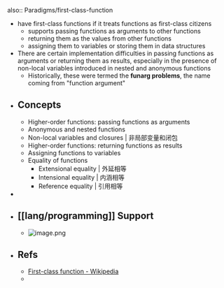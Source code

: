 also:: Paradigms/first-class-function
- have first-class functions if it treats functions as first-class citizens
  - supports passing functions as arguments to other functions
  - returning them as the values from other functions
  - assigning them to variables or storing them in data structures
- There are certain implementation difficulties in passing functions as arguments or returning them as results, especially in the presence of non-local variables introduced in nested and anonymous functions
  - Historically, these were termed the **funarg problems**, the name coming from "function argument"
- ## Concepts
  - Higher-order functions: passing functions as arguments
  - Anonymous and nested functions
  - Non-local variables and closures | 非局部变量和闭包
  - Higher-order functions: returning functions as results
  - Assigning functions to variables
  - Equality of functions
    - Extensional equality | 外延相等
    - Intensional equality | 内涵相等
    - Reference equality | 引用相等
-
- ## [[lang/programming]] Support
  - ![image.png](../assets/image_1656431254761_0.png)
- ## Refs
  - [First-class function - Wikipedia](https://en.wikipedia.org/wiki/First-class_function#Assigning_functions_to_variables)
  -